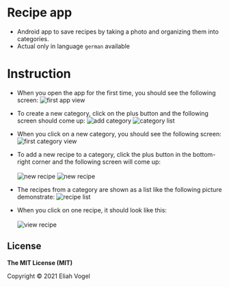 # Recipe app
* Android app to save recipes by taking a photo and organizing them into categories.
* Actual only in language `german` available

# Instruction
* When you open the app for the first time, you should see the following screen:
![first app view](/doc/firstAppView.png)

* To create a new category, click on the plus button and the following screen should come up:
![add category](/doc/addCategory.png)
![category list](/doc/categoryList.png)

* When you click on a new category, you should see the following screen:
![first category view](/doc/firstCategoryView.png)

* To add a new recipe to a category, click the plus button in the bottom-right corner and the following screen will come up:
<br></br>
![new recipe](/doc/newRecipe.png)
![new recipe](/doc/newRecipeWithPhoto.png)

* The recipes from a category are shown as a list like the following picture demonstrate:
![recipe list](/doc/recipeList.png)

* When you click on one recipe, it should look like this:
<br></br>
![view recipe](/doc/viewRecipe.png)

## License
**The MIT License (MIT)**

Copyright © 2021 Eliah Vogel
